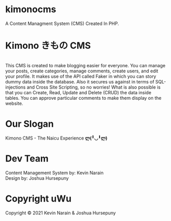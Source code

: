 # kimonocms
A Content Managment System (CMS) Created In PHP.

# Kimono きもの CMS
<br>
This CMS is created to make blogging easier for everyone. You can manage your posts, create categories, manage comments, create users, and edit your profile. It makes use of the API called Faker in which you can story dummy data inside the database. Also it secures us against in terms of SQL-injections and Cross Site Scripting, so no worries! What is also possible is that you can Create, Read, Update and Delete (CRUD) the data inside tables. You can approve particular comments to make them display on the website.

# Our Slogan
Kimono CMS - The Naicu Experience <b>ლ(╹◡╹ლ)</b>

# Dev Team
Content Management System by: Kevin Narain
<br>
Design by: Joshua Hursepuny

# Copyright uWu
Copyright © 2021 Kevin Narain & Joshua Hursepuny
